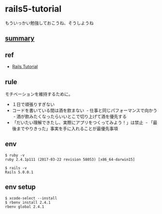 # rails5-tutorial
もういっかい勉強しておこうね、そうしようね

## [summary](https://github.com/shoota/rails5-tutorial/blob/summary/index.md)

## ref

- [Rails Tutorial](https://railstutorial.jp/chapters/beginning?version=5.0)

## rule

モチベーションを維持するために。

- １日で頑張りすぎない
- コードを書いている間は酒を飲まない
  - 仕事と同じパフォーマンスで向かう
  - 酒が飲みたくなったらいいとこで切り上げて酒を優先する
- 「だいたい理解できたし、実際にアプリをつくってみよう！」は禁止
  - 「最後までやりきった」事実を手に入れることが最優先事項

## env

```
$ ruby -v
ruby 2.4.1p111 (2017-03-22 revision 58053) [x86_64-darwin15]

$ rails -v
Rails 5.0.0.1
```

## env setup

```
$ xcode-select --install
$ rbenv install 2.4.1
rbenv global 2.4.1
```
